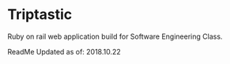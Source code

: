 # Triptastic

Ruby on rail web application build for Software Engineering Class.

ReadMe Updated as of: 2018.10.22